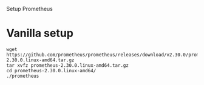 Setup Prometheus

# Vanilla setup
```
wget https://github.com/prometheus/prometheus/releases/download/v2.30.0/prometheus-2.30.0.linux-amd64.tar.gz
tar xvfz prometheus-2.30.0.linux-amd64.tar.gz
cd prometheus-2.30.0.linux-amd64/
./prometheus
```

